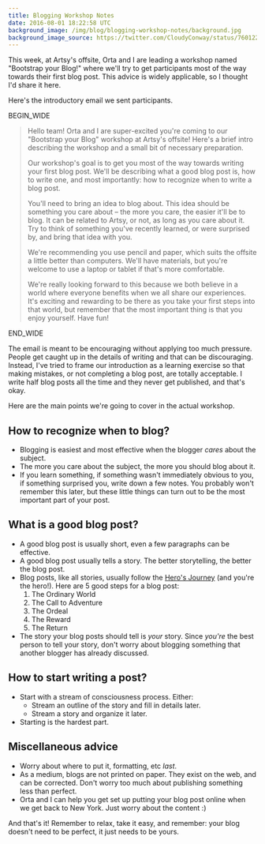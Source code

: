 ```yaml
---
title: Blogging Workshop Notes
date: 2016-08-01 18:22:58 UTC
background_image: /img/blog/blogging-workshop-notes/background.jpg
background_image_source: https://twitter.com/CloudyConway/status/760122178721484800
---
```


This week, at Artsy's offsite, Orta and I are leading a workshop named "Bootstrap your Blog!" where we'll try to get participants most of the way towards their first blog post. This advice is widely applicable, so I thought I'd share it here. 

<!-- more -->

Here's the introductory email we sent participants.

BEGIN_WIDE

> Hello team! Orta and I are super-excited you're coming to our "Bootstrap your Blog" workshop at Artsy's offsite! Here's a brief intro describing the workshop and a small bit of necessary preparation.
> 
> Our workshop's goal is to get you most of the way towards writing your first blog post. We'll be describing what a good blog post is, how to write one, and most importantly: how to recognize when to write a blog post.
> 
> You'll need to bring an idea to blog about. This idea should be something you care about – the more you care, the easier it'll be to blog. It can be related to Artsy, or not, as long as you care about it. Try to think of something you've recently learned, or were surprised by, and bring that idea with you.
> 
> We're recommending you use pencil and paper, which suits the offsite a little better than computers. We'll have materials, but you're welcome to use a laptop or tablet if that's more comfortable.
> 
> We're really looking forward to this because we both believe in a world where everyone benefits when we all share our experiences. It's exciting and rewarding to be there as you take your first steps into that world, but remember that the most important thing is that you enjoy yourself. Have fun!

END_WIDE

The email is meant to be encouraging without applying too much pressure. People get caught up in the details of writing and that can be discouraging. Instead, I've tried to frame our introduction as a learning exercise so that making mistakes, or not completing a blog post, are totally acceptable. I write half blog posts all the time and they never get published, and that's okay.

Here are the main points we're going to cover in the actual workshop.



## How to recognize when to blog?

- Blogging is easiest and most effective when the blogger _cares_ about the subject.
- The more you care about the subject, the more you should blog about it.
- If you learn something, if something wasn't immediately obvious to you, if something surprised you, write down a few notes. You probably won't remember this later, but these little things can turn out to be the most important part of your post.

## What is a good blog post?

- A good blog post is usually short, even a few paragraphs can be effective.
- A good blog post usually tells a story. The better storytelling, the better the blog post.
- Blog posts, like all stories, usually follow the [Hero's Journey](https://en.wikipedia.org/wiki/Hero%27s_journey) (and you're the hero!). Here are 5 good steps for a blog post:
   1. The Ordinary World
   2. The Call to Adventure
   3. The Ordeal
   4. The Reward
   5. The Return
- The story your blog posts should tell is _your_ story. Since _you're_ the best person to tell your story, don't worry about blogging something that another blogger has already discussed.

## How to start writing a post?

- Start with a stream of consciousness process. Either:
  - Stream an outline of the story and fill in details later.
  - Stream a story and organize it later.
- Starting is the hardest part.

## Miscellaneous advice

- Worry about where to put it, formatting, etc _last_.
- As a medium, blogs are not printed on paper. They exist on the web, and can be corrected. Don't worry too much about publishing something less than perfect.
- Orta and I can help you get set up putting your blog post online when we get back to New York. Just worry about the content :)

And that's it! Remember to relax, take it easy, and remember: your blog doesn't need to be perfect, it just needs to be yours.
